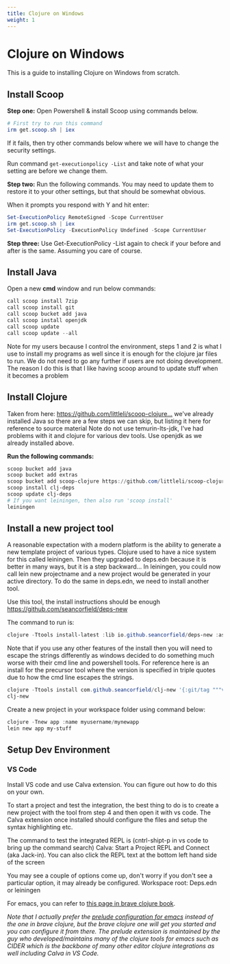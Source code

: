```yaml
---
title: Clojure on Windows
weight: 1
---
```


# Clojure on Windows

This is a guide to installing Clojure on Windows from scratch.

## Install Scoop

**Step one:** Open Powershell & install Scoop using commands below.

```ps1
# First try to run this command
irm get.scoop.sh | iex
```

If it fails, then try other commands below where we will have
to change the security settings.

Run command `get-executionpolicy -List` and take note of
what your setting are before we change them.

**Step two:** Run the following commands. You may need to update them
to restore it to your other settings, but that should be
somewhat obvious.

When it prompts you respond with Y and hit enter:

```ps1
Set-ExecutionPolicy RemoteSigned -Scope CurrentUser
irm get.scoop.sh | iex
Set-ExecutionPolicy -ExecutionPolicy Undefined -Scope CurrentUser
```

**Step three:** Use Get-ExecutionPolicy -List again to check if your
before and after is the same. Assuming you care of course.

## Install Java

Open a new **cmd** window and run below commands:

```ps1
call scoop install 7zip
call scoop install git
call scoop bucket add java
call scoop install openjdk
call scoop update
call scoop update --all
```

Note for my users because I control the environment, steps 1 and
2 is what I use to install my programs as well since it is enough
for the clojure jar files to run. We do not need to go any
further if users are not doing development. The reason I do this
is that I like having scoop around to update stuff when it
becomes a problem

## Install Clojure

Taken from here: https://github.com/littleli/scoop-clojure…
we've already installed Java so there are a few steps we can
skip, but listing it here for reference to source material
Note do not use temurin-lts-jdk, I've had problems with
it and clojure for various dev tools. Use openjdk as we
already installed above.

**Run the following commands:**

```ps1
scoop bucket add java
scoop bucket add extras
scoop bucket add scoop-clojure https://github.com/littleli/scoop-clojure
scoop install clj-deps
scoop update clj-deps
# If you want leiningen, then also run 'scoop install'
leiningen
```
## Install a new project tool

A reasonable expectation with a modern platform is the
ability to generate a new template project of various types.
Clojure used to have a nice system for this called leiningen.
Then they upgraded to deps.edn because it is better in many
ways, but it is a step backward…
In leiningen, you could now call lein new projectname
and a new project would be generated in your active
directory. To do the same in deps.edn, we need to install
another tool.

Use this tool, the install instructions should be enough
https://github.com/seancorfield/deps-new

The command to run is:

```ps1
clojure -Ttools install-latest :lib io.github.seancorfield/deps-new :as new
```

Note that if you use any other features of the install then you will need to escape the
strings differently as windows decided to do something much worse with their cmd line
and powershell tools. For reference here is an install for the precursor tool where the
version is specified in triple quotes due to how the cmd line escapes the strings.

```ps1
clojure -Ttools install com.github.seancorfield/clj-new '{:git/tag """v1.2.404"""}' :as
clj-new
```

Create a new project in your workspace folder using command below:

```ps1
clojure -Tnew app :name myusername/mynewapp
lein new app my-stuff
```

## Setup Dev Environment

### VS Code

Install VS code and use Calva extension. You can figure
out how to do this on your own.

To start a project and test the integration, the best
thing to do is to create a new project with the tool from
step 4 and then open it with vs code. The Calva extension
once installed should configure the files and setup the
syntax highlighting etc.

The command to test the integrated REPL is (cntrl-shipt-p
in vs code to bring up the command search) Calva: Start a
Project REPL and Connect (aka Jack-in). You can also
click the REPL text at the bottom left hand side of the
screen

You may see a couple of options come up, don't worry if
you don't see a particular option, it may already be
configured. Workspace root: Deps.edn or leiningen

For emacs, you can refer to [this page in brave clojure book](https://www.braveclojure.com/basic-emacs/).

_Note that I actually prefer the [prelude configuration for
emacs](https://prelude.emacsredux.com/en/latest/) instead
of the one in brave clojure, but the brave clojure one
will get you started and you can configure it from there.
The prelude extension is maintained by the guy who
developed/maintains many of the clojure tools for emacs
such as CIDER which is the backbone of many other editor
clojure integrations as well including Calva in VS Code._
